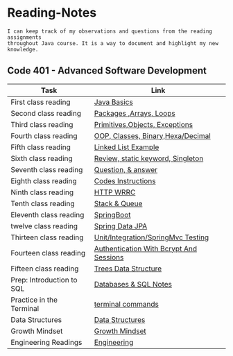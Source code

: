 # Reading-Notes

```
I can keep track of my observations and questions from the reading assignments
throughout Java course. It is a way to document and highlight my new knowledge.
```

## Code 401 - Advanced Software Development

| Task                      | Link                                                    |
|---------------------------|---------------------------------------------------------|
| First class reading       | [Java Basics](Class-01.md)                              |
| Second class reading      | [Packages ,Arrays, Loops](Class-02.md)                  |
| Third class reading       | [Primitives,Objects, Exceptions](Class-03.md)           |
| Fourth class reading      | [OOP, Classes, Binary,Hexa/Decimal](Class-04.md)        |
| Fifth class reading       | [Linked List Example](Class-05.md)                      |
| Sixth class reading       | [Review, static keyword, Singleton](Class-06.md)        |
| Seventh class reading     | [Question, & answer](Class-07.md)                       |
| Eighth class reading      | [Codes Instructions](Class-08.md)                       |
| Ninth class reading       | [HTTP WRRC](Class-09.md)                                |
| Tenth class reading       | [Stack & Queue](Class-10.md)                            |
| Eleventh class reading    | [SpringBoot ](Class-11.md)                              |
| twelve class reading      | [Spring Data JPA ](Class-12.md)                         |
| Thirteen class reading    | [Unit/Integration/SpringMvc Testing ](Class-13.md)      |
| Fourteen class reading    | [Authentication With Bcrypt And Sessions ](Class-14.md) |
| Fifteen class reading     | [Trees Data Structure ](Class-15.md)                    |
| Prep: Introduction to SQL | [Databases & SQL Notes](sql-notes.md)                   |
| Practice in the Terminal  | [terminal commands](terminal.md)                        |
| Data Structures           | [Data Structures](Data-Structures.md)                   |
| Growth Mindset            | [Growth Mindset](Growth-Mindset.md)                     |
| Engineering Readings      | [Engineering](Engineering.md)                           |
